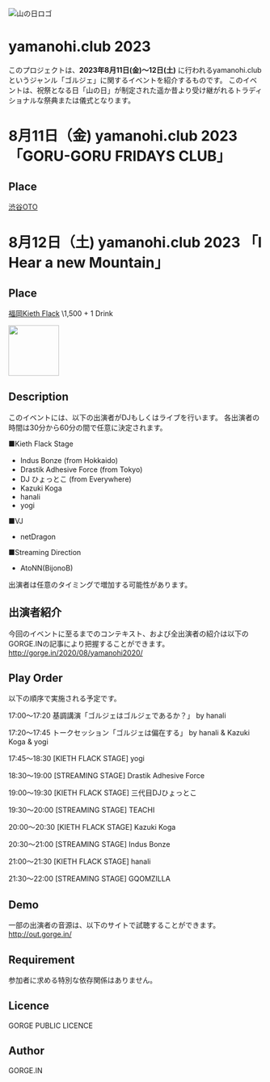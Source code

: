 ![山の日ロゴ](https://user-images.githubusercontent.com/10110956/87446555-6565f080-c634-11ea-9f32-50979be92368.png)


# yamanohi.club 2023

このプロジェクトは、**2023年8月11日(金)〜12日(土)** に行われるyamanohi.clubというジャンル「ゴルジェ」に関するイベントを紹介するものです。
このイベントは、祝祭となる日「山の日」が制定された遥か昔より受け継がれるトラディショナルな祭典または儀式となります。


# 8月11日（金) yamanohi.club 2023 「GORU-GORU FRIDAYS CLUB」
## Place
[渋谷OTO](https://shibuya-oto.com/) 


# 8月12日（土) yamanohi.club 2023 「I Hear a new Mountain」


## Place
[福岡Kieth Flack](https://kiethflack.net/) \1,500 + 1 Drink

<img src="https://github.com/GORGE-IN/yamanohi.club/assets/10110956/21aa22da-e707-4619-84fb-a05d64a3be1d)" width="100">


## Description

このイベントには、以下の出演者がDJもしくはライブを行います。
各出演者の時間は30分から60分の間で任意に決定されます。

■Kieth Flack Stage
- Indus Bonze (from Hokkaido)　
- Drastik Adhesive Force (from Tokyo)
- DJ ひょっとこ (from Everywhere)
- Kazuki Koga
- hanali
- yogi

■VJ
- netDragon

■Streaming Direction
- AtoNN(BijonoB)


出演者は任意のタイミングで増加する可能性があります。

## 出演者紹介
今回のイベントに至るまでのコンテキスト、および全出演者の紹介は以下のGORGE.INの記事により把握することができます。
http://gorge.in/2020/08/yamanohi2020/


## Play Order
以下の順序で実施される予定です。

17:00～17:20	基調講演「ゴルジェはゴルジェであるか？」 by hanali

17:20～17:45 トークセッション「ゴルジェは偏在する」 by hanali & Kazuki Koga & yogi

17:45～18:30	[KIETH FLACK STAGE] yogi	

18:30～19:00	[STREAMING STAGE]	Drastik Adhesive Force

19:00～19:30	[KIETH FLACK STAGE] 三代目DJひょっとこ	

19:30～20:00	[STREAMING STAGE]	TEACHI

20:00～20:30 [KIETH FLACK STAGE]	Kazuki Koga	

20:30～21:00 [STREAMING STAGE]	Indus Bonze

21:00～21:30	[KIETH FLACK STAGE] hanali	

21:30～22:00	[STREAMING STAGE]	GQOMZILLA

## Demo

一部の出演者の音源は、以下のサイトで試聴することができます。
http://out.gorge.in/

## Requirement

参加者に求める特別な依存関係はありません。



## Licence

GORGE PUBLIC LICENCE

## Author

GORGE.IN


